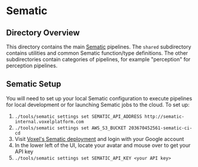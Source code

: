 # Sematic

## Directory Overview

This directory contains the main [Sematic](https://sematic.dev) pipelines.
The `shared` subdirectory contains utilities and common Sematic function/type
definitions. The other subdirectories contain categories of pipelines, for
example "perception" for perception pipelines.

## Sematic Setup

You will need to set up your local Sematic configuration to execute pipelines
for local development or for launching Sematic jobs to the cloud. To set up:

1. `./tools/sematic settings set SEMATIC_API_ADDRESS http://sematic-internal.voxelplatform.com`
2. `./tools/sematic settings set AWS_S3_BUCKET 203670452561-sematic-ci-cd`
3. Visit [Voxel's Sematic deployment](https://sematic.voxelplatform.com/) and
   login with your Google account
4. In the lower left of the UI, locate your avatar and mouse over to get your API key
5. `./tools/sematic settings set SEMATIC_API_KEY <your API key>`
